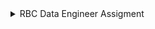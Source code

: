 <details>
<summary>RBC Data Engineer Assigment</summary>
<ul>
<details>
<summary>Steps</summary>
<ul>
  
**Step 1**

PostgreSQL installation - follow the below link to install latest PostgreSQL on windows 

https://www.postgresql.org/download/windows/

**Step 2**

On PostgreSQL command prompt- execute the below script to create a DBadmin

https://github.com/joycewgrace/RBC/blob/main/SQL/DDL/User/dbAdmin.sql

**Step 3**

Log in as dbAdmin and execute the below scripts to create an sqluser and the ClientDB database

https://github.com/joycewgrace/RBC/blob/main/SQL/DDL/User/sqluser.sql
https://github.com/joycewgrace/RBC/blob/main/SQL/DDL/User/Database/ClientDB.sql


**Step 4**

Log in as sqluser and execute the below scripts to create the client_credentials_load and client_credentials tables

https://github.com/joycewgrace/RBC/blob/main/SQL/DDL/Table/client_credentials_load.sql
https://github.com/joycewgrace/RBC/blob/main/SQL/DDL/Table/client_credentials.sql

**Step 5**

Execute the below scripts to copy the data file into client_credentials_load table and encrypt the neccessary data into client_credentials table

https://github.com/joycewgrace/RBC/blob/main/SQL/DML/client_credentials_load.sql
https://github.com/joycewgrace/RBC/blob/main/SQL/DML/client_credentials.sql


Once the above set up is completed, you can list the users and check if proper roles are assigned.

![image](https://github.com/joycewgrace/RBC/assets/141069257/a22a0050-316b-4e04-8b2a-0eebf36b0bb3)

**Step 6**

Save the below Python script (script of the python function that retrieves client details) into the local machine.

https://github.com/joycewgrace/RBC/blob/main/Scripts/RBC_Client_Credentials_Retrieval.py

Call the script as shown below: Client_Id as argument

```
python3 RBC_Client_Credentials_Retrieval.py 1
```
![image](https://github.com/joycewgrace/RBC/assets/141069257/fe1194fa-d8ef-4b1e-98dd-9c06c03f4a72)


**Step 7**

Save the below Python script (script of the python function that updates client details) into the local machine.

https://github.com/joycewgrace/RBC/blob/main/Scripts/RBC_Client_Credentials_Update.py

Call the script and enter values for prompts as shown below: Client_Id as argument

```
python3 RBC_Client_Credentials_Update.py 1
```
![image](https://github.com/joycewgrace/RBC/assets/141069257/6fa91a94-0b70-413f-bd4f-1d270ecfc8b9)
</ul>
</details>
<details>
<summary>Issues Faced</summary>
<ul>

**1) File data copy**

Error:
SQL Error [42501]: ERROR: must be superuser or have privileges of the pg_read_server_files role to COPY from a file
Hint: Anyone can COPY to stdout or from stdin. psql's \copy command also works for anyone.

Solution:
```
grant pg_read_server_files to sqluser;
```

**2) File permission**

Error: 
Permission denied 
HINT: COPY FROM instructs the PostgreSQL server process to read a file. You may want a client-side facility such as psql's \copy. SQL state: 42501

Solution:

Go to Properties of that particular file by right clicking on it. Then, go to Security tab of the displayed Properties dialog box. 
Click on Edit option. Permissions dialog box appears, then click on Add button. Type 'Everyone' (without apostrophes) in the "Enter the object names to select" description box and click on OK button. 
Then, make sure all the checkboxes of "Permissions for Everyone" are selected by just ticking the "Full Control" check box to allow the control access without any restriction.
Then, Apply and OK all the tabs to apply all the changes done.

**3)Data issue - comma**

Error:
SQL Error [22P04]: ERROR: extra data after last expected column
Where: COPY client_credentials, line 18: "16,Kristin, Sanders,!4lZ5%m4,bellmichael@example.org,2021-03-16 08:49:42"

Solution:

Removed ","(comma) from the clientname column(Kristin, Sanders)
  
**4) Encrypt column - bytea**

Faced issue while decrypting the encrypted columns 

Solution:

Encrypted columns need to be stored in bytea data type instead of varchar.

</ul>
</details>

<details>
<summary>Handling Encryption key</summary>
<ul>
In this solution, I have given the Encryption key as an environment variable, but in case of Enterprise level solution, we can have the vaiable in an environment file, and assign only the execute permission to the python job/business user similar to the below:
  
![CHmod](https://github.com/joycewgrace/RBC/assets/141069257/efe747ad-11fc-4d13-b7db-20eb5b22270d)

</ul>
</details>

</ul>
</details>
